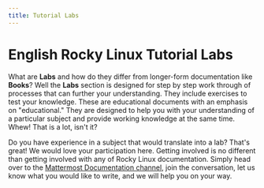 ```yaml
---
title: Tutorial Labs
---
```


# English Rocky Linux Tutorial Labs

What are **Labs** and how do they differ from longer-form documentation like **Books**? Well the **Labs** section is designed for step by step work through of processes that can further your understanding. They include exercises to test your knowledge. These are educational documents with an emphasis on "educational." They are designed to help you with your understanding of a particular subject and provide working knowledge at the same time. Whew! That is a lot, isn't it?

Do you have experience in a subject that would translate into a lab? That's great! We would love your participation here. Getting involved is no different than getting involved with any of Rocky Linux documentation. Simply head over to the [Mattermost Documentation channel](https://chat.rockylinux.org/rocky-linux/channels/documentation), join the conversation, let us know what you would like to write, and we will help you on your way. 
